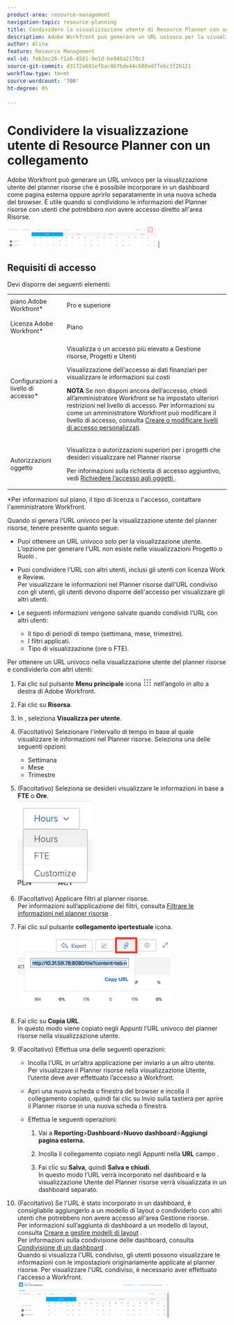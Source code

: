 ```yaml
---
product-area: resource-management
navigation-topic: resource-planning
title: Condividere la visualizzazione utente di Resource Planner con un collegamento
description: Adobe Workfront può generare un URL univoco per la visualizzazione utente del planner risorse che è possibile incorporare in un dashboard come pagina esterna oppure aprirlo separatamente in una nuova scheda del browser. È utile quando si condividono le informazioni del Planner risorse con utenti che potrebbero non avere accesso diretto all'area Risorse.
author: Alina
feature: Resource Management
exl-id: feb2ec26-f1a6-4581-9e1d-be948a2170c3
source-git-commit: d3172a681ef6ac8b7bde44c680ad7febc3f26121
workflow-type: tm+mt
source-wordcount: '708'
ht-degree: 0%

---
```


# Condividere la visualizzazione utente di Resource Planner con un collegamento

Adobe Workfront può generare un URL univoco per la visualizzazione utente del planner risorse che è possibile incorporare in un dashboard come pagina esterna oppure aprirlo separatamente in una nuova scheda del browser. È utile quando si condividono le informazioni del Planner risorse con utenti che potrebbero non avere accesso diretto all&#39;area Risorse.

![](assets/rp-user-view-with-link-highlight-350x49.png)

## Requisiti di accesso

Devi disporre dei seguenti elementi:

<table style="table-layout:auto"> 
 <col> 
 <col> 
 <tbody> 
  <tr> 
   <td role="rowheader">piano Adobe Workfront*</td> 
   <td> <p>Pro e superiore</p> </td> 
  </tr> 
  <tr> 
   <td role="rowheader">Licenza Adobe Workfront*</td> 
   <td> <p>Piano </p> </td> 
  </tr> 
  <tr> 
   <td role="rowheader">Configurazioni a livello di accesso*</td> 
   <td> <p>Visualizza o un accesso più elevato a Gestione risorse, Progetti e Utenti</p> <p>Visualizzazione dell'accesso ai dati finanziari per visualizzare le informazioni sui costi </p> <p><b>NOTA</b> Se non disponi ancora dell’accesso, chiedi all’amministratore Workfront se ha impostato ulteriori restrizioni nel livello di accesso. Per informazioni su come un amministratore Workfront può modificare il livello di accesso, consulta <a href="../../administration-and-setup/add-users/configure-and-grant-access/create-modify-access-levels.md" class="MCXref xref">Creare o modificare livelli di accesso personalizzati</a>.</p> </td> 
  </tr> 
  <tr> 
   <td role="rowheader">Autorizzazioni oggetto</td> 
   <td> <p>Visualizza o autorizzazioni superiori per i progetti che desideri visualizzare nel Planner risorse</p> <p>Per informazioni sulla richiesta di accesso aggiuntivo, vedi <a href="../../workfront-basics/grant-and-request-access-to-objects/request-access.md" class="MCXref xref">Richiedere l’accesso agli oggetti </a>.</p> </td> 
  </tr> 
 </tbody> 
</table>

&#42;Per informazioni sul piano, il tipo di licenza o l&#39;accesso, contattare l&#39;amministratore Workfront.


Quando si genera l&#39;URL univoco per la visualizzazione utente del planner risorse, tenere presente quanto segue:

* Puoi ottenere un URL univoco solo per la visualizzazione utente. L’opzione per generare l’URL non esiste nelle visualizzazioni Progetto o Ruolo .
* Puoi condividere l’URL con altri utenti, inclusi gli utenti con licenza Work e Review.\
   Per visualizzare le informazioni nel Planner risorse dall&#39;URL condiviso con gli utenti, gli utenti devono disporre dell&#39;accesso per visualizzare gli altri utenti.
* Le seguenti informazioni vengono salvate quando condividi l’URL con altri utenti:

   * Il tipo di periodi di tempo (settimana, mese, trimestre).
   * I filtri applicati.
   * Tipo di visualizzazione (ore o FTE).

Per ottenere un URL univoco nella visualizzazione utente del planner risorse e condividerlo con altri utenti:

1. Fai clic sul pulsante **Menu principale** icona ![](assets/main-menu-icon.png) nell’angolo in alto a destra di Adobe Workfront.

1. Fai clic su **Risorsa**.
1. In , seleziona **Visualizza per utente**.
1. (Facoltativo) Selezionare l&#39;intervallo di tempo in base al quale visualizzare le informazioni nel Planner risorse. Seleziona una delle seguenti opzioni:

   * Settimana
   * Mese
   * Trimestre

1. (Facoltativo) Seleziona se desideri visualizzare le informazioni in base a **FTE** o **Ore**.\
   ![RP_hours_or_fte_in_user_view.png](assets/rp-hours-or-fte-in-user-view.png)

1. (Facoltativo) Applicare filtri al planner risorse.\
   Per informazioni sull’applicazione dei filtri, consulta [Filtrare le informazioni nel planner risorse](../../resource-mgmt/resource-planning/filter-resource-planner.md) .

1. Fai clic sul pulsante **collegamento ipertestuale** icona.\
   ![RP_Storm_generate_URL_with_copy_URL_link.png](assets/rp-storm-generate-url-with-copy-url-link-350x182.png)

1. Fai clic su **Copia URL**.\
   In questo modo viene copiato negli Appunti l’URL univoco del planner risorse nella visualizzazione utente.

1. (Facoltativo) Effettua una delle seguenti operazioni:  

   * Incolla l’URL in un’altra applicazione per inviarlo a un altro utente.\
      Per visualizzare il Planner risorse nella visualizzazione Utente, l’utente deve aver effettuato l’accesso a Workfront.
   * Apri una nuova scheda o finestra del browser e incolla il collegamento copiato, quindi fai clic su Invio sulla tastiera per aprire il Planner risorse in una nuova scheda o finestra.
   * Effettua le seguenti operazioni:

      <!--   
     <MadCap:conditionalText data-mc-conditions="QuicksilverOrClassic.Draft mode">   
     (NOTE:&nbsp;turn this into a numbered list)   
     </MadCap:conditionalText>   
     -->

      1. Vai a **Reporting**>**Dashboard**>**Nuovo dashboard**>**Aggiungi pagina esterna.**

      1. Incolla il collegamento copiato negli Appunti nella **URL** campo .
      1. Fai clic su **Salva**, quindi **Salva e chiudi**.\
         In questo modo l’URL verrà incorporato nel dashboard e la visualizzazione Utente del Planner risorse verrà visualizzata in un dashboard separato.

1. (Facoltativo) Se l&#39;URL è stato incorporato in un dashboard, è consigliabile aggiungerlo a un modello di layout o condividerlo con altri utenti che potrebbero non avere accesso all&#39;area Gestione risorse.\
   Per informazioni sull’aggiunta di dashboard a un modello di layout, consulta [Creare e gestire modelli di layout](../../administration-and-setup/customize-workfront/use-layout-templates/create-and-manage-layout-templates.md) .\
   Per informazioni sulla condivisione delle dashboard, consulta [Condivisione di un dashboard](../../reports-and-dashboards/dashboards/creating-and-managing-dashboards/share-dashboard.md) .\
   Quando si visualizza l&#39;URL condiviso, gli utenti possono visualizzare le informazioni con le impostazioni originariamente applicate al planner risorse. Per visualizzare l&#39;URL condiviso, è necessario aver effettuato l&#39;accesso a Workfront.\
   ![user_view_dashoard_from_unique_url.png](assets/user-view-dashoard-from-unique-url-350x85.png)
